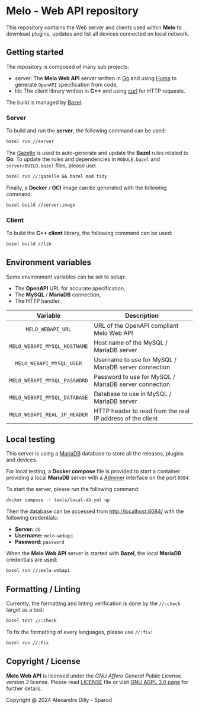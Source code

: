 # Melo - Web API repository

This repository contains the Web server and clients used within **Melo** to download plugins,
updates and list all devices connected on local network.

## Getting started

The repository is composed of many sub projects:
* server: The **Melo Web API** server written in [Go](https://go.dev/) and using
[Huma](https://huma.rocks/) to generate `OpenAPI` specification from code,
* lib: The client library written in **C++** and using [curl](https://curl.se/) for HTTP requests.

The build is managed by [Bazel](https://bazel.build/).

### Server

To build and run the **server**, the following command can be used:

```sh
bazel run //server
```

The [Gazelle](https://github.com/bazelbuild/bazel-gazelle) is used to auto-generate and update the
**Bazel** rules related to **Go**. To update the rules and dependencies in `MODULE.bazel` and
`server/BUILD.bazel` files, please use:

```sh
bazel run //:gazelle && bazel mod tidy
```

Finally, a **Docker** / **OCI** image can be generated with the following command:

```sh
bazel build //server:image
```

### Client

To build the **C++ client** library, the following command can be used:

```sh
bazel build //lib
```

## Environment variables

Some environment variables can be set to setup:
 * The **OpenAPI** URL for accurate specification,
 * The **MySQL** / **MariaDB** connection,
 * The HTTP handler.

| Variable                     | Description |
| :---:                        | ---         |
| `MELO_WEBAPI_URL`            | URL of the OpenAPI compliant Melo Web API  |
| `MELO_WEBAPI_MYSQL_HOSTNAME` | Host name of the MySQL / MariaDB server |
| `MELO_WEBAPI_MYSQL_USER`     | Username to use for MySQL / MariaDB server connection |
| `MELO_WEBAPI_MYSQL_PASSWORD` | Password to use for MySQL / MariaDB server connection |
| `MELO_WEBAPI_MYSQL_DATABASE` | Database to use in MySQL / MariaDB server |
| `MELO_WEBAPI_REAL_IP_HEADER` | HTTP header to read from the real IP address of the client |

## Local testing

This server is using a [MariaDB](https://mariadb.org/) database to store all the releases, plugins
and devices.

For local testing, a **Docker compose** file is provided to start a container providing a local
**MariaDB** server with a [Adminer](https://www.adminer.org/) interface on the port `8084`.

To start the server, please run the following command:

```sh
docker compose -f tools/local-db.yml up
```

Then the database can be accessed from [http://localhost:8084/](http://localhost:8084/) with the
following credentials:
* **Server:** `db`
* **Username:** `melo-webapi`
* **Password:** `password`

When the **Melo Web API** server is started with **Bazel**, the local **MariaDB** credentials are
used:

```sh
bazel run //:melo-webapi
```

## Formatting / Linting

Currently, the formatting and linting verification is done by the `//:check` target as a test:

```sh
bazel test //:check
```

To fix the formatting of every languages, please use `//:fix`:

```sh
bazel run //:fix
```

## Copyright / License

**Melo Web API** is licensed under the _GNU Affero General Public License, version 3_ license.
Please read [LICENSE](LICENSE) file or visit
[GNU AGPL 3.0 page](https://www.gnu.org/licenses/agpl-3.0.en.html) for further details.

Copyright @ 2024 Alexandre Dilly - Sparod
